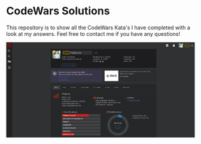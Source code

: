 # CodeWars Solutions

This repository is to show all the CodeWars Kata's I have completed with a look at my answers. Feel free to contact me if you have any questions!

![profile](assets/profile.png)